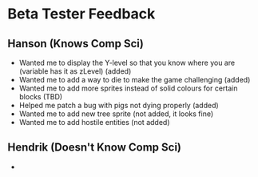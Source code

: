# Beta Tester Feedback


## Hanson (Knows Comp Sci)
- Wanted me to display the Y-level so that you know where you are (variable has it as zLevel) (added)
- Wanted me to add a way to die to make the game challenging (added)
- Wanted me to add more sprites instead of solid colours for certain blocks (TBD)
- Helped me patch a bug with pigs not dying properly (added)
- Wanted me to add new tree sprite (not added, it looks fine)
- Wanted me to add hostile entities (not added)

## Hendrik (Doesn't Know Comp Sci)
- 
